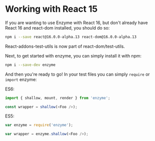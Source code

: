 # Working with React 15

If you are wanting to use Enzyme with React 16, but don't already have React 16 and react-dom
installed, you should do so:

```bash
npm i --save react@16.0.0-alpha.13 react-dom@16.0.0-alpha.13
```

React-addons-test-utils is now part of react-dom/test-utils.

Next, to get started with enzyme, you can simply install it with npm:

```bash
npm i --save-dev enzyme
```

And then you're ready to go!  In your test files you can simply `require` or `import` enzyme:

ES6:
```js
import { shallow, mount, render } from 'enzyme';

const wrapper = shallow(<Foo />);
```

ES5:
<!-- eslint no-var: 0 -->
```js
var enzyme = require('enzyme');

var wrapper = enzyme.shallow(<Foo />);
```
